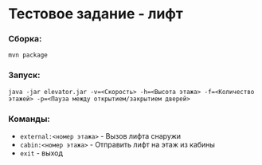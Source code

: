 # Тестовое задание - лифт

### Сборка: 
```mvn package```
### Запуск: 
```java -jar elevator.jar -v=<Скорость> -h=<Высота этажа> -f=<Количество этажей> -p=<Пауза между открытием/закрытием дверей>```
### Команды: 
* ```external:<номер этажа>``` - Вызов лифта снаружи
* ```cabin:<номер этажа>``` - Отправить лифт на этаж из кабины
* ```exit``` - выход

